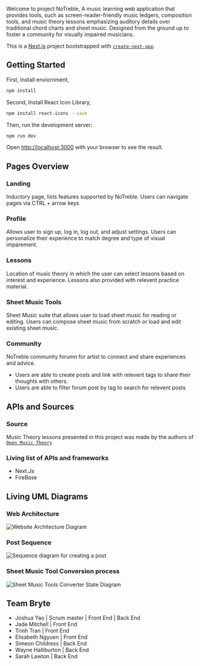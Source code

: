 Welcome to project NoTreble, A music learning web application that provides tools, such as screen-reader-friendly music ledgers, composition tools, and music theory lessons emphasizing auditory details over traditional chord charts and sheet music. Designed from the ground up to foster a community for visually impaired musicians.

This is a [Next.js](https://nextjs.org) project bootstrapped with [`create-next-app`](https://github.com/vercel/next.js/tree/canary/packages/create-next-app).

## Getting Started

First, Install enviornment,
```bash
npm install
```

Second, Install React Icon Library,
```bash
npm install react-icons --save
```

Then, run the development server:
```bash
npm run dev
```

Open [http://localhost:3000](http://localhost:3000) with your browser to see the result.

## Pages Overview
### Landing
Inductory page, lists features supported by NoTreble. Users can navigate pages via CTRL + arrow keys
### Profile
Allows user to sign up, log in, log out, and adjust settings.
 Users can personalize their experience to match degree and type of visual imparement.
### Lessons
Location of music theory in which the user can select lessons based on interest and experience.
Lessons also provided with relevent practice material.
### Sheet Music Tools
Sheet Music suite that allows user to load sheet music for reading or editing.
Users can compose sheet music from scratch or load and edit existing sheet music.
### Community
NoTreble community forumn for artist to connect and share experiences and advice.
- Users are able to create posts and link with relevent tags to share their thoughts with others.
- Users are able to filter forum post by tag to search for relevent posts
## APIs and Sources
### Source
Music Theory lessons presented in this project was made by the authors of [`Open Music Theory`](https://viva.pressbooks.pub/openmusictheory)
### Living list of APIs and frameworks
- Next.Js
- FireBase
## Living UML Diagrams
### Web Architecture
![Website Architecture Diagram](https://github.com/user-attachments/assets/090c7679-e69c-4b7a-9ed3-d26631f98115)
### Post Sequence
![Sequence diagram for creating a post](https://github.com/user-attachments/assets/408f2296-88ea-4d53-a86f-24c5d5cc4391)
### Sheet Music Tool Conversion process
![Sheet Music Tools Converter State Diagram](https://github.com/user-attachments/assets/665049be-9c58-429d-a966-60558ec9c820)
## Team Bryte
- Joshua Yao | Scrum master | Front End | Back End
- Jade Mitchell | Front End
- Trinh Tran | Front End
- Elisabeth Ngyuen | Front End
- Simeon Childress | Back End
- Wayne Halliburton | Back End
- Sarah Lawton | Back End
